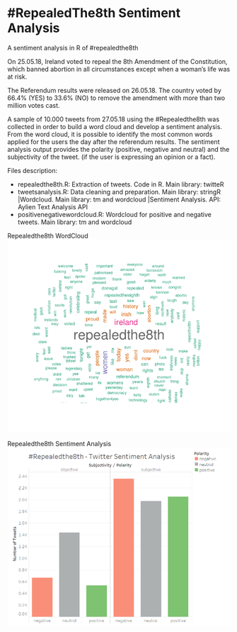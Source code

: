 # #RepealedThe8th Sentiment Analysis
A sentiment analysis in R of #repealedthe8th

On 25.05.18, Ireland voted to repeal the 8th Amendment of the Constitution, which banned abortion in all circumstances except when a woman’s life was at risk.

The Referendum results were released on 26.05.18. The country voted by 66.4% (YES) to 33.6% (NO) to remove the amendment with more than two million votes cast.

A sample of 10.000 tweets from 27.05.18 using the #Repealedthe8th was collected in order to build a word cloud and develop a sentiment analysis. From the word cloud, it is possible to identify the most common words applied for the users the day after the referendum results. The sentiment analysis output provides the polarity (positive, negative and neutral) and the subjectivity of the tweet. (if the user is expressing an opinion or a fact).

Files description:

* repealedthe8th.R: Extraction of tweets. Code in R. Main library: twitteR
* tweetsanalysis.R: Data cleaning and preparation. Main library: stringR
                    |Wordcloud. Main library: tm and wordcloud
                    |Sentiment Analysis. API: Aylien Text Analysis API 
* positivenegativewordcloud.R: Wordcloud for positive and negative tweets. Main library: tm and wordcloud

Repealedthe8th WordCloud
![alt text](wordcloud_repealedthe8th.png "Repealedthe8th WordCloud")

Repealedthe8th Sentiment Analysis
![alt text](sentimentanalysis_repealedthe8th.png "Repealedthe8th Sentiment Analysis")


